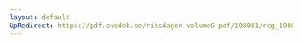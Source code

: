 ```yaml
---
layout: default
UpRedirect: https://pdf.swedeb.se/riksdagen-volumeG-pdf/198081/reg_198081__reg_01/reg_198081__reg_01_0222.pdf
---
```


